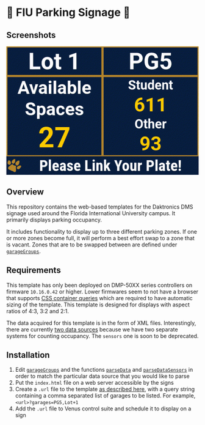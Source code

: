 # 🐾 FIU Parking Signage 🐾

## Screenshots

![Example of sign template](./example.gif)

## Overview

This repository contains the web-based templates for the Daktronics DMS signage
used around the Florida International University campus. It primarily displays
parking occupancy.

It includes functionality to display up to three different parking zones. If one
or more zones become full, it will perform a best effort swap to a zone that is
vacant. Zones that are to be swapped between are defined under
[`garageGroups`](https://github.com/gentmantan/fiu-dms-templates/blob/2397b43ae78dc00a00b53553e3cca90e9c1c8383/index.html#L132).

## Requirements

This template has only been deployed on DMP-50XX series controllers on firmware
`10.16.0.42` or higher. Lower firmwares seem to not have a browser that supports
[CSS container queries](https://developer.mozilla.org/en-US/docs/Web/CSS/CSS_containment/Container_queries)
which are required to have automatic sizing of the template. This template is
designed for displays with aspect ratios of 4:3, 3:2 and 2:1.

The data acquired for this template is in the form of XML files. Interestingly,
there are currently
[two data sources](https://github.com/gentmantan/fiu-dms-templates/blob/2397b43ae78dc00a00b53553e3cca90e9c1c8383/index.html#L128)
because we have two separate systems for counting occupancy. The `sensors` one
is soon to be deprecated.

## Installation

1. Edit
   [`garageGroups`](https://github.com/gentmantan/fiu-dms-templates/blob/2397b43ae78dc00a00b53553e3cca90e9c1c8383/index.html#L132)
   and the functions
   [`parseData`](https://github.com/gentmantan/fiu-dms-templates/blob/2397b43ae78dc00a00b53553e3cca90e9c1c8383/index.html#L373)
   and
   [`parseDataSensors`](https://github.com/gentmantan/fiu-dms-templates/blob/2397b43ae78dc00a00b53553e3cca90e9c1c8383/index.html#L417)
   in order to match the particular data source that you would like to parse
2. Put the `index.html` file on a web server accessible by the signs
3. Create a `.url` file to the template
   [as described here](https://www.daktronics.com/en-us/support/kb/000002396),
   with a query string containing a comma separated list of garages to be
   listed. For example, `<url>?garages=PG5,Lot+1`
4. Add the `.url` file to Venus control suite and schedule it to display on a
   sign
